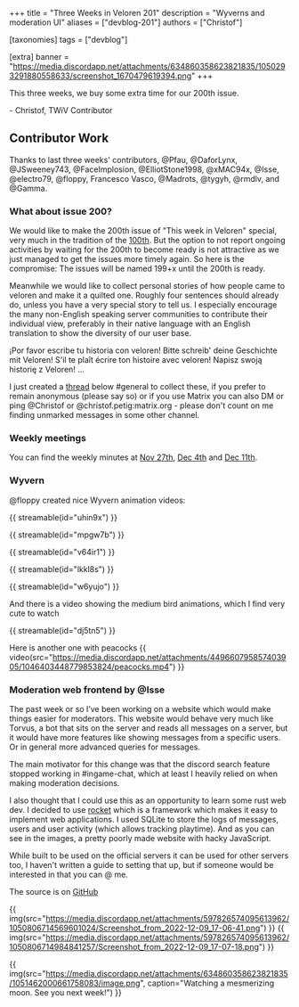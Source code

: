+++
title = "Three Weeks in Veloren 201"
description = "Wyverns and moderation UI"
aliases = ["devblog-201"]
authors = ["Christof"]

[taxonomies]
tags = ["devblog"]

[extra]
banner = "https://media.discordapp.net/attachments/634860358623821835/1050293291880558633/screenshot_1670479619394.png"
+++

This three weeks, we buy some extra time for our 200th issue.

\- Christof, TWiV Contributor

## Contributor Work

Thanks to last three weeks' contributors, @Pfau, @DaforLynx, @JSweeney743, @FaceImplosion, @ElliotStone1998, @xMAC94x, @Isse, @electro79, @floppy, Francesco Vasco, @Madrots,
@tygyh, @rmdlv, and @Gamma.

### What about issue 200?

We would like to make the 200th issue of "This week in Veloren" special, very much in the tradition of the [100th](https://veloren.net/devblog-100/).
But the option to not report ongoing activities by waiting for the 200th to become ready is not attractive as we just managed to
get the issues more timely again. So here is the compromise: The issues will be named 199+x until the 200th is ready.

Meanwhile we would like to collect personal stories of how people came to veloren and make it a quilted one.
Roughly four sentences should already do, unless you have a very special story to tell us.
I especially encourage the many non-English
speaking server communities to contribute their individual view, preferably in their native language with an English translation to show the diversity of our
user base.

¡Por favor escribe tu historia con veloren! Bitte schreib' deine Geschichte mit Veloren! S'il te plaît écrire ton histoire avec veloren! Napisz swoją historię z Veloren! …

I just created a [thread](https://discord.com/channels/449602562165833758/1051972323298779367/1051972326910074920) below #general to collect these, if you prefer to remain anonymous (please say so) or if you use Matrix you can also DM or ping @Christof or @christof.petig:matrix.org - please don't count on me finding unmarked messages in some other channel.

### Weekly meetings

You can find the weekly minutes at [Nov 27th](https://hackmd.io/%40veloren/BJ-1CM-vj), [Dec 4th](https://hackmd.io/%40veloren/rkeb1w9vo) and [Dec 11th](https://hackmd.io/%40veloren/rkMh99Xdj).

### Wyvern

@floppy created nice Wyvern animation videos:

{{ streamable(id="uhin9x") }}

{{ streamable(id="mpgw7b") }}

{{ streamable(id="v64ir1") }}

{{ streamable(id="lkkl8s") }}

{{ streamable(id="w6yujo") }}

And there is a video showing the medium bird animations, which I find very cute to watch

{{ streamable(id="dj5tn5") }}

Here is another one with peacocks {{ video(src="https://media.discordapp.net/attachments/449660795857403905/1046403448779853824/peacocks.mp4") }}

### Moderation web frontend by @Isse

The past week or so I’ve been working on a website which would make things easier for moderators. This website would behave very much like Torvus,
a bot that sits on the server and reads all messages on a server, but it would have more features like showing messages from a specific users.
Or in general more advanced queries for messages.

The main motivator for this change was that the discord search feature stopped working in #ingame-chat,
which at least I heavily relied on when making moderation decisions.

I also thought that I could use this as an opportunity to learn some rust web dev.
I decided to use [rocket](https://rocket.rs/) which is a framework which makes it easy to implement web applications.
I used SQLite to store the logs of messages, users and user activity (which allows tracking playtime).
And as you can see in the images, a pretty poorly made website with hacky JavaScript.

While built to be used on the official servers it can be used for other servers too,
I haven't written a guide to setting that up, but if someone would be interested in that you can @ me.

The source is on [GitHub](https://github.com/IsseW/veloren-mod-panel)

{{ img(src="https://media.discordapp.net/attachments/597826574095613962/1050806714569601024/Screenshot_from_2022-12-09_17-06-41.png") }}
{{ img(src="https://media.discordapp.net/attachments/597826574095613962/1050806714984841257/Screenshot_from_2022-12-09_17-07-18.png") }}

{{
  img(src="https://media.discordapp.net/attachments/634860358623821835/1051462000661758083/image.png",
  caption="Watching a mesmerizing moon. See you next week!")
}}
